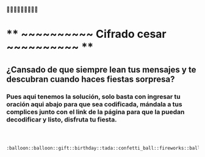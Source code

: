 :balloon::balloon::fireworks::confetti_ball::tada::birthday::gift::balloon::balloon:      
 # **     ~~~~~~~~~~ Cifrado cesar ~~~~~~~~~~    **
 ## ¿Cansado de que siempre lean tus mensajes y te descubran cuando haces fiestas sorpresa?
### Pues aqui tenemos la solución, solo basta con ingresar tu oración aqui abajo para que sea codificada, mándala a tus complices junto con el link de la página para que la puedan decodificar y listo, disfruta tu fiesta.
~~~~~~~~~~~~~~~~~~~~~~~~~~~~~~~~~~~~~~~~~~~~~~~~~~~~~~~~~~~~~~~~~~~~~~~~~~~~~~~~~~~~~~~~~~~~~~~~~~~~~~~~~~~~~~~~~~~~~~~~~~~~~~~~~~~~~~~~~~~~~~~~~~~~~~~~~~~~~~~~~~~~~~~~~~~~~~~~~~~~~~~~~~~~~~~~~~~~~~~~~~~~~~~~~~~~~~~~~~~~~~~~~~~~~~~~~~~~~~~~~~~~~~~~~~~~~~~~~~~~



:balloon::balloon::gift::birthday::tada::confetti_ball::fireworks::balloon::balloon:
